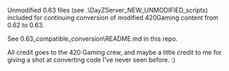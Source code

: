Unmodified 0.63 files (see .\DayZServer_NEW_UNMODIFIED_scripts) included for continuing conversion of modified 420Gaming content from 0.62 to 0.63.

See 0.63_compatible_conversion\README.md in this repo.

All credit goes to the 420 Gaming crew, and maybe a little credit to me for giving a shot at converting code I've never seen before. :)